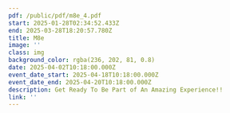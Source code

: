 ```yaml
---
pdf: /public/pdf/m8e_4.pdf
start: 2025-01-28T02:34:52.433Z
end: 2025-03-28T18:20:57.780Z
title: M8e
image: ''
class: img
background_color: rgba(236, 202, 81, 0.8)
date: 2025-04-02T10:18:00.000Z
event_date_start: 2025-04-18T10:18:00.000Z
event_date_end: 2025-04-20T10:18:00.000Z
description: Get Ready To Be Part of An Amazing Experience!!
link: ''
---
```


<!-- <object data="/pdf/header_pdf.pdf#toolbar=0&navpanes=0"  type="application/pdf" style="min-height:1050px;min-width:850px"></object> -->

<object data="/pdf/m8e.pdf#toolbar=0&navpanes=0"  type="application/pdf" style="min-height:100vh;min-width:100vw"></object>

<!-- <object data="/pdf/m8e_3.pdf#toolbar=0&navpanes=0&scrollbar=0"  type="application/pdf" style="min-height:1050px;min-width:850px"></object>

<object data="/pdf/m8e_4.pdf#toolbar=0&navpanes=0&scrollbar=0"  type="application/pdf" style="min-height:1050px;min-width:850px"></object>

<object data="/pdf/m8e_5.pdf#toolbar=0&navpanes=0&scrollbar=0"  type="application/pdf" style="min-height:1050px;min-width:850px"></object> -->
